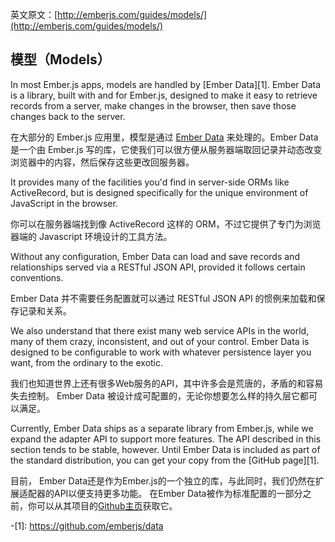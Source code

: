 英文原文：[http://emberjs.com/guides/models/](http://emberjs.com/guides/models/)

## 模型（Models）

In most Ember.js apps, models are handled by [Ember Data][1]. Ember Data
is a library, built with and for Ember.js, designed to make it easy to
retrieve records from a server, make changes in the browser, then save
those changes back to the server.

在大部分的 Ember.js 应用里，模型是通过 [Ember Data](https://github.com/emberjs/data) 来处理的。Ember
Data 是一个由 Ember.js 写的库，它使我们可以很方便从服务器端取回记录并动态改变浏览器中的内容，然后保存这些更改回服务器。

It provides many of the facilities you'd find in server-side ORMs like
ActiveRecord, but is designed specifically for the unique environment of
JavaScript in the browser.

你可以在服务器端找到像 ActiveRecord 这样的 ORM，不过它提供了专门为浏览器端的 Javascript 环境设计的工具方法。

Without any configuration, Ember Data can load and save records and
relationships served via a RESTful JSON API, provided it follows certain
conventions.

Ember Data 并不需要任务配置就可以通过 RESTful JSON API 的惯例来加载和保存记录和关系。

We also understand that there exist many web service APIs in the world,
many of them crazy, inconsistent, and out of your control. Ember Data is
designed to be configurable to work with whatever persistence layer you
want, from the ordinary to the exotic.

我们也知道世界上还有很多Web服务的API，其中许多会是荒唐的，矛盾的和容易失去控制。
Ember Data 被设计成可配置的，无论你想要怎么样的持久层它都可以满足。

Currently, Ember Data ships as a separate library from Ember.js, while
we expand the adapter API to support more features. The API described in
this section tends to be stable, however.  Until Ember Data is included
as part of the standard distribution, you can get your copy from the
[GitHub page][1].

目前， Ember Data还是作为Ember.js的一个独立的库，与此同时，我们仍然在扩展适配器的API以便支持更多功能。
在Ember Data被作为标准配置的一部分之前，你可以从其项目的[Github主页](https://github.com/emberjs/data)获取它。

-[1]: https://github.com/emberjs/data
